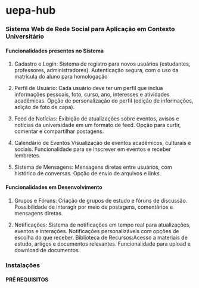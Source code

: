 # uepa-hub
### Sistema Web de Rede Social para Aplicação em Contexto Universitário

#### Funcionalidades presentes no Sistema

1. Cadastro e Login: 
Sistema de registro para novos usuários (estudantes, professores, administradores).
Autenticação segura, com o uso da matrícula do aluno para homologação

2. Perfil de Usuário:
Cada usuário deve ter um perfil que inclua informações pessoais, foto, curso, ano, interesses e atividades acadêmicas.
Opção de personalização do perfil (edição de informações, adição de foto de capa).

3. Feed de Notícias:
Exibição de atualizações sobre eventos, avisos e notícias da universidade em um formato de feed. Opção para curtir, comentar e compartilhar postagens.

4. Calendário de Eventos
Visualização de eventos acadêmicos, culturais e sociais.
Funcionalidade para se inscrever em eventos e receber lembretes.

5. Sistema de Mensagens:
Mensagens diretas entre usuários, com histórico de conversas.
Opção de envio de arquivos e links.

#### Funcionalidades em Desenvolvimento
1. Grupos e Fóruns:
Criação de grupos de estudo e fóruns de discussão.
Possibilidade de interagir por meio de postagens, comentários e mensagens diretas.

2. Notificações:
Sistema de notificações em tempo real para atualizações, eventos e interações.
Notificações personalizáveis com opções de escolha do que receber.
Biblioteca de Recursos:Acesso a materiais de estudo, artigos e documentos relevantes.
Funcionalidade para upload e download de documentos.


### Instalações
#### PRÉ REQUISITOS